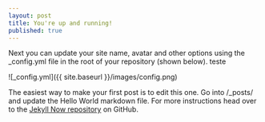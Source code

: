 ```yaml
---
layout: post
title: You're up and running!
published: true
---
```


Next you can update your site name, avatar and other options using the _config.yml file in the root of your repository (shown below). teste

![_config.yml]({{ site.baseurl }}/images/config.png)

The easiest way to make your first post is to edit this one. Go into /_posts/ and update the Hello World markdown file. For more instructions head over to the [Jekyll Now repository](https://github.com/barryclark/jekyll-now) on GitHub.
